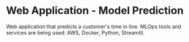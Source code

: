 # Web Application - Model Prediction
Web application that predicts a customer's time in line. MLOps tools and services are being used: AWS, Docker, Python, Streamlit.
